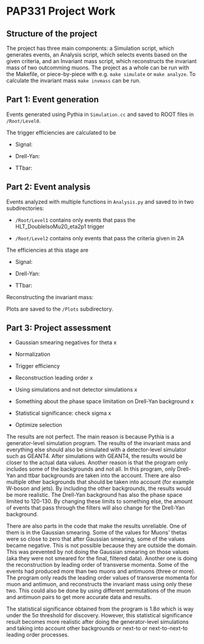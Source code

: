 # PAP331 Project Work

## Structure of the project

The project has three main components: a Simulation script, which generates events, an Analysis script, which selects events based on the given criteria, and an Invariant mass script, which reconstructs the invariant mass of two outcomming muons. The project as a whole can be run with the Makefile, or piece-by-piece with e.g. `make simulate` or `make analyze`. To calculate the invariant mass `make invmass` can be run.

## Part 1: Event generation

Events generated using Pythia in `Simulation.cc` and saved to ROOT files in `/Root/Level0`.

The trigger efficiencies are calculated to be

- Signal:

- Drell-Yan: 

- TTbar:

## Part 2: Event analysis

Events analyzed with multiple functions in `Analysis.py` and saved to in two subdirectories:

- `/Root/Level1` contains only events that pass the HLT_DoubleIsoMu20_eta2p1 trigger

- `/Root/Level2` contains only events that pass the criteria given in 2A

The efficiencies at this stage are 

- Signal:

- Drell-Yan: 

- TTbar:

Reconstructing the invariant mass:

Plots are saved to the `/Plots` subdirectory.

## Part 3: Project assessment

- Gaussian smearing negatives for theta x

- Normalization

- Trigger efficiency

- Reconstruction leading order x

- Using simulations and not detector simulations x

- Something about the phase space limitation on Drell-Yan background x

- Statistical significance: check sigma x

- Optimize selection


The results are not perfect. The main reason is because Pythia is a generator-level simulation program. The results of the invariant mass and everything else should also be simulated with a detector-level simulator such as GEANT4. After simulations with GEANT4, the results would be closer to the actual data values. Another reason is that the program only includes some of the backgrounds and not all. In this program, only Drell-Yan and ttbar backgrounds are taken into the account. There are also multiple other backgrounds that should be taken into account (for example W-boson and jets). By including the other backgrounds, the results would be more realistic. The Drell-Yan background has also the phase space limited to 120-130. By changing these limits to something else, the amount of events that pass through the filters will also change for the Drell-Yan background. 

There are also parts in the code that make the results unreliable. One of them is in the Gaussian smearing. Some of the values for Muons' thetas were so close to zero that after Gaussian smearing, some of the values became negative. This is not possible because they are outside the domain. This was prevented by not doing the Gaussian smearing on those values (aka they were not smeared for the final, filtered data). Another one is doing the reconstruction by leading order of transverse momenta. Some of the events had produced more than two muons and antimuons (three or more). The program only reads the leading order values of transverse momenta for muon and antimuon, and reconstructs the invariant mass using only these two. This could also be done by using different permutations of the muon and antimuon pairs to get more accurate data and results.

The statistical significance obtained from the program is 1.8σ which is way under the 5σ threshold for discovery. However, this statistical significance result becomes more realistic after doing the generator-level simulations and taking into account other backgrounds or next-to or next-to-next-to leading order processes.
